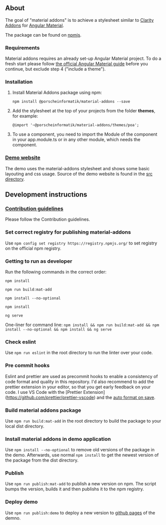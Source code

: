 ## About

The goal of "material addons" is to achieve a stylesheet similar to [Clarity Addons](https://www.npmjs.com/package/@porscheinformatik/clr-addons) for [Angular Material](https://material.angular.io/).

The package can be found on [npmjs](https://www.npmjs.com/package/@porscheinformatik/material-addons).

### Requirements

Material addons requires an already set-up Angular Material project. To do a fresh start please follow [the official Angular Material guide](https://material.angular.io/guide/getting-started) before you continue, but exclude step 4 ("include a theme").

### Installation

1.  Install Material Addons package using npm:

    ```
    npm install @porscheinformatik/material-addons --save
    ```

2.  Add the stylesheet at the top of your projects from the folder **themes**, for example:

    ```
    @import '~@porscheinformatik/material-addons/themes/poa';
    ```

3.  To use a component, you need to import the Module of the component in your app.module.ts or in any other module, which needs the component.

### [Demo website](https://porscheinformatik.github.io/material-addons)

The demo uses the material-addons stylesheet and shows some basic layouting and css usage.
Source of the demo website is found in the [src directory](https://github.com/porscheinformatik/material-addons/tree/master/src/).

## Development instructions

### [Contribution guidelines](https://github.com/porscheinformatik/material-addons/tree/master/.github/CONTRIBUTING.md)

Please follow the Contribution guidelines.

### Set correct registry for publishing material-addons

Use `npm config set registry https://registry.npmjs.org/` to set registry on the official npm registry.

### Getting to run as developer

Run the following commands in the correct order:

`npm install`

`npm run build:mat-add`

`npm install --no-optional`

`npm install`
 
`ng serve`

One-liner for command line:
`npm install && npm run build:mat-add && npm install --no-optional && npm install && ng serve`

### Check eslint

Use `npm run eslint` in the root directory to run the linter over your code.

### Pre commit hooks

Eslint and prettier are used as precommit hooks to enable a consistency of code format and quality in this repository. 
I'd also recommend to add the prettier extension in your editor, so that you get early feedback on your code. 
I use VS Code with the [Prettier Extension] (https://github.com/prettier/prettier-vscode) and the [auto format on save](https://github.com/prettier/prettier-vscode#format-on-save).

### Build material addons package

Use `npm run build:mat-add` in the root directory to build the package to your local dist directory.

### Install material addons in demo application

Use `npm install --no-optional` to remove old versions of the package in the demo. Afterwards, use normal `npm install` to get the newest version of the package from the dist directory.

### Publish

Use `npm run publish:mat-add` to publish a new version on npm. The script bumps the version, builds it and then publishs it to the npm registry.

### Deploy demo

Use `npm run publish:demo` to deploy a new version to [github pages](https://porscheinformatik.github.io/material-addons) of the demno.
